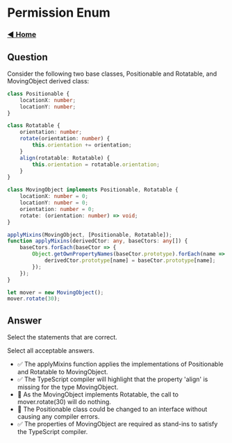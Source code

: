 # Permission Enum

### [◀ Home](../../README.MD)

## Question

Consider the following two base classes, Positionable and Rotatable, and MovingObject derived class:

```TypeScript
class Positionable {
    locationX: number;
    locationY: number;
}

class Rotatable {
    orientation: number;
    rotate(orientation: number) {
        this.orientation += orientation;
    }
    align(rotatable: Rotatable) {
        this.orientation = rotatable.orientation;
    }
}

class MovingObject implements Positionable, Rotatable {
    locationX: number = 0;
    locationY: number = 0;
    orientation: number = 0;
    rotate: (orientation: number) => void;
}

applyMixins(MovingObject, [Positionable, Rotatable]);
function applyMixins(derivedCtor: any, baseCtors: any[]) {
    baseCtors.forEach(baseCtor => {
        Object.getOwnPropertyNames(baseCtor.prototype).forEach(name => {
            derivedCtor.prototype[name] = baseCtor.prototype[name];
        });
    });
}

let mover = new MovingObject(); 
mover.rotate(30);
```

## Answer

Select the statements that are correct.

   Select all acceptable answers.

- ✅ The applyMixins function applies the implementations of Positionable and Rotatable to MovingObject.
- ✅ The TypeScript compiler will highlight that the property 'align' is missing for the type MovingObject.
- 🔳 As the MovingObject implements Rotatable, the call to mover.rotate(30) will do nothing.
- 🔳 The Positionable class could be changed to an interface without causing any compiler errors.
- ✅ The properties of MovingObject are required as stand-ins to satisfy the TypeScript compiler.
